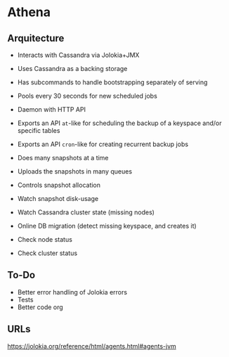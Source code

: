 # Athena

## Arquitecture

* Interacts with Cassandra via Jolokia+JMX
* Uses Cassandra as a backing storage
* Has subcommands to handle bootstrapping separately of serving
* Pools every 30 seconds for new scheduled jobs

* Daemon with HTTP API
* Exports an API `at`-like for scheduling the backup of a keyspace and/or specific tables
* Exports an API `cron`-like for creating recurrent backup jobs
* Does many snapshots at a time
* Uploads the snapshots in many queues
* Controls snapshot allocation
* Watch snapshot disk-usage
* Watch Cassandra cluster state (missing nodes)
* Online DB migration (detect missing keyspace, and creates it)
* Check node status
* Check cluster status


## To-Do

* Better error handling of Jolokia errors
* Tests
* Better code org


## URLs

https://jolokia.org/reference/html/agents.html#agents-jvm